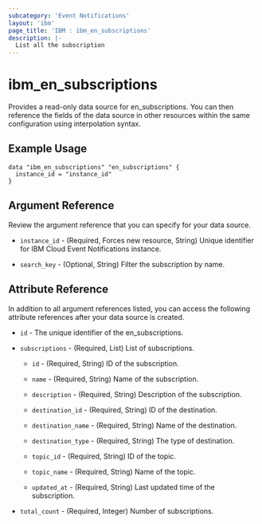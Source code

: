 ```yaml
---
subcategory: 'Event Notifications'
layout: 'ibm'
page_title: 'IBM : ibm_en_subscriptions'
description: |-
  List all the subscription
---
```


# ibm_en_subscriptions

Provides a read-only data source for en_subscriptions. You can then reference the fields of the data source in other resources within the same configuration using interpolation syntax.

## Example Usage

```hcl
data "ibm_en_subscriptions" "en_subscriptions" {
  instance_id = "instance_id"
}
```

## Argument Reference

Review the argument reference that you can specify for your data source.

- `instance_id` - (Required, Forces new resource, String) Unique identifier for IBM Cloud Event Notifications instance.

- `search_key` - (Optional, String) Filter the subscription by name.

## Attribute Reference

In addition to all argument references listed, you can access the following attribute references after your data source is created.

- `id` - The unique identifier of the en_subscriptions.

- `subscriptions` - (Required, List) List of subscriptions.

  - `id` - (Required, String) ID of the subscription.

  - `name` - (Required, String) Name of the subscription.

  - `description` - (Required, String) Description of the subscription.

  - `destination_id` - (Required, String) ID of the destination.

  - `destination_name` - (Required, String) Name of the destination.

  - `destination_type` - (Required, String) The type of destination.

  - `topic_id` - (Required, String) ID of the topic.

  - `topic_name` - (Required, String) Name of the topic.

  - `updated_at` - (Required, String) Last updated time of the subscription.

- `total_count` - (Required, Integer) Number of subscriptions.
